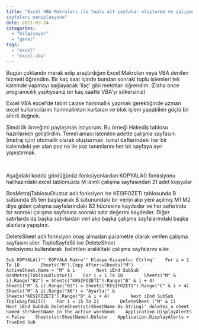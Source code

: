 ```yaml
---
title: "Excel VBA Makroları ile toplu alt sayfalar oluşturma ve çalışma
sayfaları maniplasyonu"
date: 2011-03-24
categories: 
  - "bilgisayar"
  - "genel"
tags: 
  - "excel"
  - "excel-vba"
---
```


Bugün çoktandır merak edip araştırdığım Excel Makroları veya VBA denilen hizmeti öğrendim. Bir kaç saat içinde bundan sonraki toplu işlemleri tek kalemde yapmayı sağlayacak ‘ilaç’ gibi metotları öğrendim. (Daha önce programcılık yaptıysanız bir kaç saatte VBA'yı sökersiniz)  
  
Excel VBA excel'de tabiri caizse hammallık yapmak gerektiğinde uzman excel kullanıcılarını hammallıktan kurtaran ve blok işlem yapabilen güçlü bir sihirli değnek.  
  
Şimdi ilk örneğimi paylaşmak istiyorum. Bu örneği Hakediş tablosu hazırlarken geliştirdim. Temel amacı istenilen adette çalışma sayfasını (metraj için) otomatik olarak oluşturmak  icmal defterindeki her bir kalemdeki yer alan poz no ile poz tanımlarını her bir sayfaya ayrı yapıştırmak.  
  
   
  
Aşağıdaki kodda gördüğünüz fonksiyonlardan KOPYALA() fonksiyonu halihazırdaki excel tablonuzda M isimli çalışma sayfasından 21 adet kopyalar  
  
BosMetrajTablosuOlustur adlı fonksiyon ise KESIFOZETI tablosunda B sütüunda B5 ten başlayarak B sütunundaki bir veriyi alıp yeni açılmış M1 M2 diye giden çalışma sayfalarındaki B2 hücresine kaydeder ve her seferinde bir sonraki çalışma sayfasına sonraki satır değerini kaydeder. Diğer satırlarda da başka satırlardan veri alıp başka çalışma sayfalarındaki başka alanlara yapıştırır.  
  
DeleteSheet adlı fonksiyon onay almadan parametre olarak verilen çalışma sayfasını siler. TopluSayfaSil ise DeleteSheet  
fonksiyonu kullanılarak  belirtilen aralıkltaki çalışma sayfalarını siler.  

```
Sub KOPYALA()'' KOPYALA Makro'' Klavye Kısayolu: Ctrl+q'    For i = 1 To 18        Sheets("M").Copy After:=Sheets("M")        ActiveSheet.Name = "M" & i        Next iEnd SubSub BosMetrajTablosuOlustur()    For i = 1 To 18        Sheets("M" & i).Range("B2") = Sheets("KESIFOZETI").Range("B" & i + 4)        Sheets("M" & i).Range("B3") = Sheets("KESIFOZETI").Range("C" & i + 4)        Sheets("M" & i).Range("A6") = "Ayarla:" & Sheets("KESIFOZETI").Range("D" & i + 4)        Next iEnd SubSub TopluSayfaSil()    For i = 15 To 21        DeleteSheet ("M" & i)        Next iEnd SubSub DeleteSheet(strSheetName As String)' deletes a sheet named strSheetName in the active workbook    Application.DisplayAlerts = False    Sheets(strSheetName).Delete    Application.DisplayAlerts = TrueEnd Sub
```
